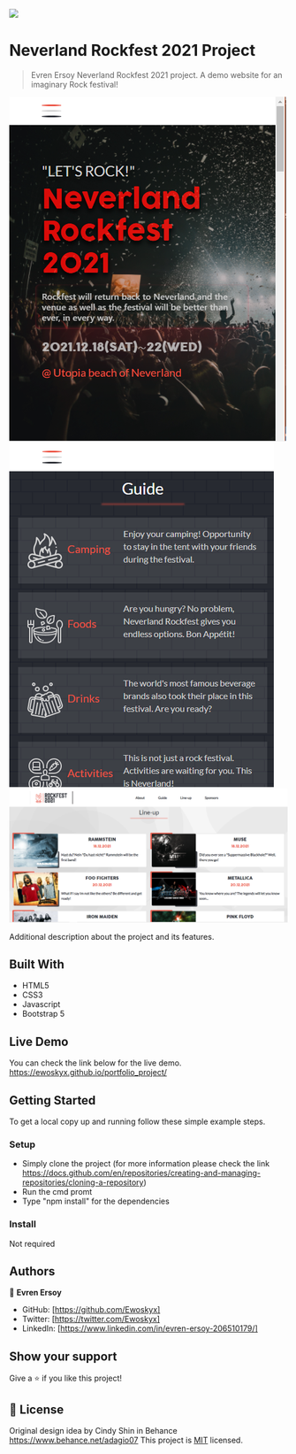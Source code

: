 ![](https://img.shields.io/badge/Microverse-blueviolet)

# Neverland Rockfest 2021 Project

> Evren Ersoy  Neverland Rockfest 2021 project. A demo website for an imaginary 
Rock festival!

![screenshot mobile](./Nrf-1.PNG)<br />
![screenshot mobile guide](./nrf-2.PNG)<br />
![screenshot desktop](./nrf-3.PNG)<br />

Additional description about the project and its features.

## Built With

- HTML5 
- CSS3
- Javascript
- Bootstrap 5


## Live Demo

You can check the link below for the live demo.
https://ewoskyx.github.io/portfolio_project/


## Getting Started

To get a local copy up and running follow these simple example steps.

### Setup
- Simply clone the project (for more information please check the link https://docs.github.com/en/repositories/creating-and-managing-repositories/cloning-a-repository)
- Run the cmd promt
- Type "npm install" for the dependencies

### Install

Not required



## Authors

👤 **Evren Ersoy**

- GitHub: [https://github.com/Ewoskyx]
- Twitter: [https://twitter.com/Ewoskyx]
- LinkedIn: [https://www.linkedin.com/in/evren-ersoy-206510179/]

## Show your support

Give a ⭐️ if you like this project!

## 📝 License
Original design idea by Cindy Shin in Behance
https://www.behance.net/adagio07
This project is [MIT](./MIT.md) licensed.
